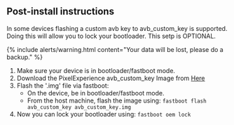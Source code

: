 ## Post-install instructions
In some devices flashing a custom avb key to avb_custom_key is supported. Doing this will allow you to lock your bootloader. This setp is OPTIONAL.

{% include alerts/warning.html content="Your data will be lost, please do a backup." %}

1. Make sure your device is in bootloader/fastboot mode.
2. Download the PixelExperience avb_custom_key Image from [Here](https://github.com/PixelExperience-Devices/blobs/raw/main/avb_custom_key.img)
3. Flash the '.img' file via fastboot:
    * On the device, be in bootloader/fastboot mode.
    * From the host machine, flash the image using: `fastboot flash avb_custom_key avb_custom_key.img`
4. Now you can lock your bootloader using: `fastboot oem lock`
